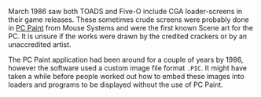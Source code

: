 March 1986 saw both TOADS and Five-O include CGA loader-screens in their game releases. These sometimes crude screens were probably done in [PC Paint](https://winworldpc.com/product/pc-paint/100a) from Mouse Systems and were the first known Scene art for the PC. It is unsure if the works were drawn by the credited crackers or by an unaccredited artist. 

The PC Paint application had been around for a couple of years by 1986, however the software used a custom image file format `.PIC`. It might have taken a while before people worked out how to embed these images into loaders and programs to be displayed without the use of PC Paint.